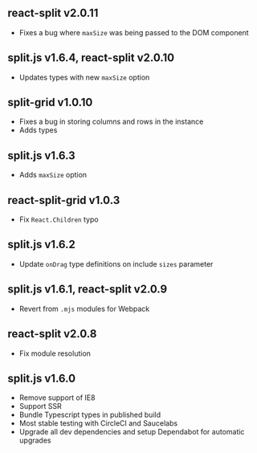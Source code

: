 ## react-split v2.0.11

-   Fixes a bug where `maxSize` was being passed to the DOM component

## split.js v1.6.4, react-split v2.0.10

-   Updates types with new `maxSize` option

## split-grid v1.0.10

-   Fixes a bug in storing columns and rows in the instance
-   Adds types

## split.js v1.6.3

-   Adds `maxSize` option

## react-split-grid v1.0.3

-   Fix `React.Children` typo

## split.js v1.6.2

-   Update `onDrag` type definitions on include `sizes` parameter

## split.js v1.6.1, react-split v2.0.9

-   Revert from `.mjs` modules for Webpack

## react-split v2.0.8

-   Fix module resolution

## split.js v1.6.0

-   Remove support of IE8
-   Support SSR
-   Bundle Typescript types in published build
-   Most stable testing with CircleCI and Saucelabs
-   Upgrade all dev dependencies and setup Dependabot for automatic upgrades

